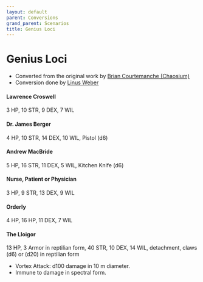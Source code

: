 ```yaml
---
layout: default
parent: Conversions
grand_parent: Scenarios
title: Genius Loci
---
```


# Genius Loci
- Converted from the original work by [Brian Courtemanche (Chaosium)](https://www.chaosium.com/doors-to-darkness-hardcover/)
- Conversion done by [Linus Weber](https://linuz.itch.io)

#### Lawrence Croswell
3 HP, 10 STR, 9 DEX, 7 WIL

#### Dr. James Berger
4 HP, 10 STR, 14 DEX, 10 WIL, Pistol (d6)

#### Andrew MacBride
5 HP, 16 STR, 11 DEX, 5 WIL, Kitchen Knife (d6)

#### Nurse, Patient or Physician
3 HP, 9 STR, 13 DEX, 9 WIL

#### Orderly
4 HP, 16 HP, 11 DEX, 7 WIL

#### The Lloigor
13 HP, 3 Armor in reptilian form, 40 STR, 10 DEX, 14 WIL, detachment, claws (d6) or (d20) in reptilian form
- Vortex Attack: d100 damage in 10 m diameter.
- Immune to damage in spectral form.